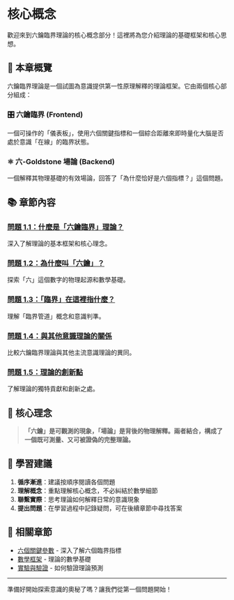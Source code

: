# 核心概念

歡迎來到六鑰臨界理論的核心概念部分！這裡將為您介紹理論的基礎框架和核心思想。

## 🎯 本章概覽

六鑰臨界理論是一個試圖為意識提供第一性原理解釋的理論框架。它由兩個核心部分組成：

### 🎛️ 六鑰臨界 (Frontend)
一個可操作的「儀表板」，使用六個關鍵指標和一個綜合距離來即時量化大腦是否處於意識「在線」的臨界狀態。

### ⚛️ 六-Goldstone 場論 (Backend)
一個解釋其物理基礎的有效場論，回答了「為什麼恰好是六個指標？」這個問題。

## 📚 章節內容

### [問題 1.1：什麼是「六鑰臨界」理論？](q1-1.md)
深入了解理論的基本框架和核心理念。

### [問題 1.2：為什麼叫「六鑰」？](q1-2.md)
探索「六」這個數字的物理起源和數學基礎。

### [問題 1.3：「臨界」在這裡指什麼？](q1-3.md)
理解「臨界管道」概念和意識判準。

### [問題 1.4：與其他意識理論的關係](q1-4.md)
比較六鑰臨界理論與其他主流意識理論的異同。

### [問題 1.5：理論的創新點](q1-5.md)
了解理論的獨特貢獻和創新之處。

## 🔑 核心理念

> **「六鑰」是可觀測的現象，「場論」是背後的物理解釋。兩者結合，構成了一個既可測量、又可被證偽的完整理論。**

## 🚀 學習建議

1. **循序漸進**：建議按順序閱讀各個問題
2. **理解概念**：重點理解核心概念，不必糾結於數學細節
3. **聯繫實際**：思考理論如何解釋日常的意識現象
4. **提出問題**：在學習過程中記錄疑問，可在後續章節中尋找答案

## 🔗 相關章節

- [六個關鍵參數](../six-keys/README.md) - 深入了解六個臨界指標
- [數學框架](../mathematics/README.md) - 理論的數學基礎
- [實驗與驗證](../experiments/README.md) - 如何驗證理論預測

---

準備好開始探索意識的奧秘了嗎？讓我們從第一個問題開始！
